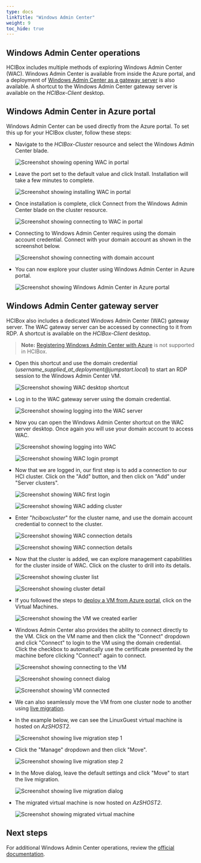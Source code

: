 ```yaml
---
type: docs
linkTitle: "Windows Admin Center"
weight: 9
toc_hide: true
---
```


## Windows Admin Center operations

HCIBox includes multiple methods of exploring Windows Admin Center (WAC). Windows Admin Center is available from inside the Azure portal, and a deployment of [Windows Admin Center as a gateway server](https://learn.microsoft.com/windows-server/manage/windows-admin-center/plan/installation-options) is also available. A shortcut to the Windows Admin Center gateway server is available on the _HCIBox-Client_ desktop.

## Windows Admin Center in Azure portal

Windows Admin Center can be used directly from the Azure portal. To set this up for your HCIBox cluster, follow these steps:

- Navigate to the _HCIBox-Cluster_ resource and select the Windows Admin Center blade.

  ![Screenshot showing opening WAC in portal](./wac_portal_setup_1.png)

- Leave the port set to the default value and click Install. Installation will take a few minutes to complete.

  ![Screenshot showing installing WAC in portal](./wac_portal_setup_2.png)

- Once installation is complete, click Connect from the Windows Admin Center blade on the cluster resource.

  ![Screenshot showing connecting to WAC in portal](./wac_portal_setup_3.png)

- Connecting to Windows Admin Center requires using the domain account credential. Connect with your domain account as shown in the screenshot below.

  ![Screenshot showing connecting with domain account](./wac_portal_setup_4.png)

- You can now explore your cluster using Windows Admin Center in Azure portal.

  ![Screenshot showing Windows Admin Center in Azure portal](./wac_portal.png)

## Windows Admin Center gateway server

HCIBox also includes a dedicated Windows Admin Center (WAC) gateway server. The WAC gateway server can be accessed by connecting to it from RDP. A shortcut is available on the _HCIBox-Client_ desktop.

  > **Note:** [Registering Windows Admin Center with Azure](https://learn.microsoft.com/azure-stack/hci/manage/register-windows-admin-center) is not supported in HCIBox.

- Open this shortcut and use the domain credential (_username_supplied_at_deployment@jumpstart.local_) to start an RDP session to the Windows Admin Center VM.

  ![Screenshot showing WAC desktop shortcut](./wac_gateway_shortcut.png)

- Log in to the WAC gateway server using the domain credential.

  ![Screenshot showing logging into the WAC server](./wac_gateway_login.png)

- Now you can open the Windows Admin Center shortcut on the WAC server desktop. Once again you will use your domain account to access WAC.

  ![Screenshot showing logging into WAC](./wac_gateway_desktop.png)

  ![Screenshot showing WAC login prompt](./wac_login.png)

- Now that we are logged in, our first step is to add a connection to our HCI cluster. Click on the "Add" button, and then click on "Add" under "Server clusters".

  ![Screenshot showing WAC first login](./wac_empty.png)

  ![Screenshot showing WAC adding cluster](./wac_add_cluster.png)

- Enter "_hciboxcluster_" for the cluster name, and use the domain account credential to connect to the cluster.

  ![Screenshot showing WAC connection details](./wac_add_cluster_detail.png)

  ![Screenshot showing WAC connection details](./wac_add_cluster_detail_2.png)

- Now that the cluster is added, we can explore management capabilities for the cluster inside of WAC. Click on the cluster to drill into its details.

  ![Screenshot showing cluster list](./wac_cluster_added.png)

  ![Screenshot showing cluster detail](./wac_cluster_added_detail.png)

- If you followed the steps to [deploy a VM from Azure portal](/azure_jumpstart_hcibox/RB/_index.md), click on the Virtual Machines.

  ![Screenshot showing the VM we created earlier](./wac_virtual_machine.png)

- Windows Admin Center also provides the ability to connect directly to the VM. Click on the VM name and then click the "Connect" dropdown and click "Connect" to login to the VM using the domain credential. Click the checkbox to automatically use the certificate presented by the machine before clicking "Connect" again to connect.

  ![Screenshot showing connecting to the VM](./wac_virtual_machine_connect.png)

  ![Screenshot showing connect dialog](./wac_virtual_machine_connect_cred.png)

  ![Screenshot showing VM connected](./wac_virtual_machine_connected.png)

- We can also seamlessly move the VM from one cluster node to another using [live migration](https://learn.microsoft.com/windows-server/virtualization/hyper-v/manage/live-migration-overview).

- In the example below, we can see the LinuxGuest virtual machine is hosted on _AzSHOST2_.

  ![Screenshot showing live migration step 1](./wac_virtual_machine_placement.png)

- Click the "Manage" dropdown and then click "Move".

  ![Screenshot showing live migration step 2](./wac_virtual_machine_move.png)

- In the Move dialog, leave the default settings and click "Move" to start the live migration.

  ![Screenshot showing live migration dialog](./wac_virtual_machine_move_dialog.png)

- The migrated virtual machine is now hosted on _AzSHOST2_.

  ![Screenshot showing migrated virtual machine](./wac_virtual_machine_move_complete.png)

## Next steps

For additional Windows Admin Center operations, review the [official documentation](https://learn.microsoft.com/windows-server/manage/windows-admin-center/overview).

